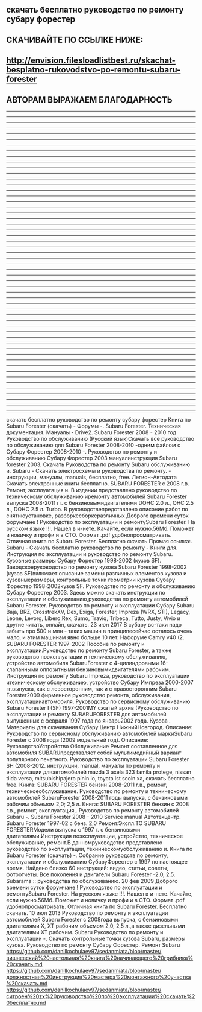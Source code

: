 скачать бесплатно руководство по ремонту субару форестер
--------------------------------------------------
СКАЧИВАЙТЕ ПО ССЫЛКЕ НИЖЕ:
--------------------------------------------------
http://envision.filesloadlistbest.ru/skachat-besplatno-rukovodstvo-po-remontu-subaru-forester
--------------------------------------------------
АВТОРАМ ВЫРАЖАЕМ БЛАГОДАРНОСТЬ
--------------------------------------------------
--------------------------------------------------
--------------------------------------------------
--------------------------------------------------
--------------------------------------------------
--------------------------------------------------
--------------------------------------------------
--------------------------------------------------
--------------------------------------------------
--------------------------------------------------
--------------------------------------------------
--------------------------------------------------
--------------------------------------------------
--------------------------------------------------
--------------------------------------------------
--------------------------------------------------
--------------------------------------------------
--------------------------------------------------
--------------------------------------------------
--------------------------------------------------
--------------------------------------------------
--------------------------------------------------
--------------------------------------------------
--------------------------------------------------
--------------------------------------------------
--------------------------------------------------
--------------------------------------------------
--------------------------------------------------
--------------------------------------------------
--------------------------------------------------
--------------------------------------------------
--------------------------------------------------
--------------------------------------------------
--------------------------------------------------
--------------------------------------------------
--------------------------------------------------
--------------------------------------------------
--------------------------------------------------
--------------------------------------------------
--------------------------------------------------
--------------------------------------------------
--------------------------------------------------
--------------------------------------------------
--------------------------------------------------
--------------------------------------------------
--------------------------------------------------
--------------------------------------------------
--------------------------------------------------
--------------------------------------------------
--------------------------------------------------
--------------------------------------------------
--------------------------------------------------
--------------------------------------------------
--------------------------------------------------
--------------------------------------------------
скачать бесплатно руководство по ремонту субару форестер Книга по Subaru Forester (скачать) - Форумы -. Subaru Forester. Техническая документация. Мануалы  - Drive2. Subaru Forester 2008 - 2010 год Руководство по обслуживанию (Русский язык)Скачать все руководство по обслуживанию для Subaru Forester 2008-2010 -одним файлом с  Субару Форестер 2008-2010 -. Руководство по ремонту и обслуживанию Субару Форестер 2003 мануалинструкция Subaru forester 2003. Скачать Руководства по ремонту Subaru обслуживанию и. Subaru - Скачать электросхемы и руководства по ремонту. - инструкции, мануалы, manuals, бесплатно, free. Легион-Автодата  Скачать электронные книги бесплатно. SUBARU FORESTER c 2008 г.в. Ремонт, эксплуатация и. В издании представлено руководство по техническому обслуживанию иремонту автомобилей Subaru Forester выпуска 2008-2011 гг. с бензиновымидвигателями DOHC 2.0 л., ОНС 2.5 л., DOHC 2.5 л. Turbo. В руководствепредставлено описание работ по снятиюустановке, разборкесборкеразличных
Доброго времени суток форумчане ! Руководство по эксплуатации и ремонтуSubaru Forester. На русском языке !!!. Нашел в и-нете. Качайте, если нужно.56Мб. Поможет и новичку и профи и в СТО. Формат .pdf удобнопросматривать. Отличная книга по Subaru Forester. Бесплатно скачать.Прямая ссылка:. Subaru - Скачать бесплатно руководство по ремонту - Книги для. Инструкция по эксплуатации и руководство по ремонту Subaru. Кузовные размеры Субару Форестер 1998-2002 (кузов SF). Заводскоеруководство по ремонту кузова Subaru Forester 1998-2002 (кузов SF)включает описание замены различных элементов кузова и кузовныеразмеры, контрольные точки геометрии кузова Субару Форестер 1998-2002кузов SF. Руководство по ремонту и обслуживанию Субару Форестер 2003. Здесь можно скачать инструкции по эксплуатации и обслуживанию,руководства по ремонту автомобилей Subaru Forester. Руководство по ремонту и эксплуатации Субару  Subaru Baja, BRZ, CrosstrekXV, Dex, Exiga, Forester, Impreza (WRX, STI), Legacy, Leone, Levorg, Libero,Rex, Sumo, Traviq, Tribeca, Tutto, Justy, Vivio и другие читать, онлайн, скачать. 23 июн 2017  В субару вс-таки надо забыть про 500 и млн - таких машин в принципесейчас осталось очень мало, и этим машинам явно больше 10 лет. Нафоруме Camry v40 (2. SUBARU FORESTER 1997-2002 Пособие по ремонту и эксплуатации.Руководство по ремонту Subaru Forester, а также руководство поэксплуатации и техническому обслуживанию, устройство автомобиля SubaruForester с 4-цилиндровыми 16-клапанными оппозитными бензиновымидвигателями рабочим. Инструкция по ремонту Subaru Impreza, руководство по эксплуатации итехническому обслуживанию, устройство Субару Импреза 2000-2007 гг.выпуска, как с левосторонним, так и с правосторонним  Subaru Forester2009 фирменное руководство ремонта, обслуживания, эксплуатацииавтомобиля.
Руководство по сервисному обслуживанию Subaru Forester I (SF) 1997-2001MY  сжатый архив  (Руководство по эксплуатации и ремонту SUBARUFORESTER для автомобилей выпущенных с февраля 1997 года по январь2002 года. Кузова . Материалы для скачивания Субару Центр НижнийНовгород. Описание: Руководство по сервисному обслуживанию автомобилей маркиSubaru Forester с 2008 года (2009 модельный год).  Описание: РуководствоУстройство Обслуживание Ремонт составленное для автомобиля SUBARUпредставляет собой мультимедийный вариант популярного печатного. Руководство по эксплуатации Subaru Forester SH (2008-2012. инструкции, manual, мануалы по ремонту и эксплуатации дляавтомобилей mazda 3 axela 323 famila protege, nissan tiida versa, mitsubishipajero pinin io, toyota ist scoin xa, скачать бесплатно free. Книга: SUBARU FORESTER бензин 2008-2011 г.в., ремонт, техническоеобслуживание. Руководство по ремонту и техническому автомобилей SubaruForester 2008-2011 годы выпуска, с бензиновыми рабочим объемом 2,0; 2,5 л. Книга: SUBARU FORESTER бензин с 2008 г.в., ремонт, эксплуатация,. Руководство по ремонту автомобилей Subaru -. Subaru Forester 2008 - 2010 Service manual  Автотехцентр. Subaru Forester 1997-02 с бенз. 2,0 Ремонт.Экспл.ТО SUBARU FORESTERМодели выпуска с 1997 г. с бензиновыми двигателями.Инструкция поэксплуатации, устройство, техническое обслуживание, ремонт.В данномруководстве представлено руководство по эксплуатации, техническомуобслуживанию и. Книга по Subaru Forester (скачать) -. Собрание руководств по ремонту, эксплуатации и обслуживанию СубаруФорестер с 1997 по настоящее время. Найдено близко 60 инструкций: видео, статьи, советы, фотоотчеты. Все поколения и двигатели Subaru Forester -2.0, 2.5.
Subarama :: руководства по обслуживанию. 20 фев 2009  Доброго времени суток форумчане ! Руководство по эксплуатации и ремонтуSubaru Forester. На русском языке !!!. Нашел в и-нете. Качайте, если нужно.56Мб. Поможет и новичку и профи и в СТО. Формат .pdf удобнопросматривать. Отличная книга по Subaru Forester. Бесплатно скачать. 10 июл 2013  Руководство по ремонту и эксплуатации автомобилей Subaru Forester с 2008года выпуска, с бензиновыми двигателями X, XT рабочим объемом 2,0, 2,5 л.,а также дизельными двигателями XT рабочим. Subaru Руководство по ремонту и эксплуатации -. Скачать контрольные точки кузова Subaru, размеры кузова. Руководство по ремонту Субару Форестер. Ремонт Subaru
https://github.com/danilkochulaev97/sedanmiata/blob/master/вишневский%20настольная%20книга%20начинающего%20грибника%20скачать.md
https://github.com/danilkochulaev97/sedanmiata/blob/master/должностная%20инструкция%20мастера%20монтажного%20участка%20скачать.md
https://github.com/danilkochulaev97/sedanmiata/blob/master/ситроен%20zx%20руководство%20по%20эксплуатации%20скачать%20бесплатно.md